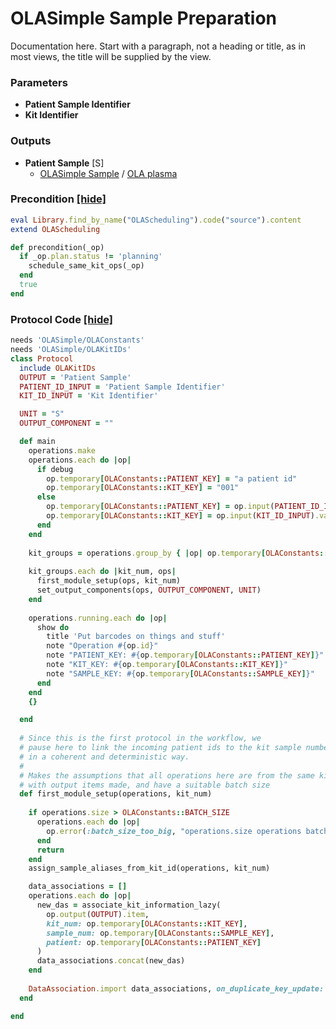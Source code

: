 # OLASimple Sample Preparation

Documentation here. Start with a paragraph, not a heading or title, as in most views, the title will be supplied by the view.


### Parameters

- **Patient Sample Identifier** 
- **Kit Identifier** 

### Outputs


- **Patient Sample** [S]  
  - <a href='#' onclick='easy_select("Sample Types", "OLASimple Sample")'>OLASimple Sample</a> / <a href='#' onclick='easy_select("Containers", "OLA plasma")'>OLA plasma</a>

### Precondition <a href='#' id='precondition'>[hide]</a>
```ruby
eval Library.find_by_name("OLAScheduling").code("source").content
extend OLAScheduling

def precondition(_op)
  if _op.plan.status != 'planning'
    schedule_same_kit_ops(_op)
  end
  true
end
```

### Protocol Code <a href='#' id='protocol'>[hide]</a>
```ruby
needs 'OLASimple/OLAConstants'
needs 'OLASimple/OLAKitIDs'
class Protocol
  include OLAKitIDs
  OUTPUT = 'Patient Sample'
  PATIENT_ID_INPUT = 'Patient Sample Identifier'
  KIT_ID_INPUT = 'Kit Identifier'

  UNIT = "S"
  OUTPUT_COMPONENT = ""

  def main
    operations.make
    operations.each do |op|
      if debug
        op.temporary[OLAConstants::PATIENT_KEY] = "a patient id"
        op.temporary[OLAConstants::KIT_KEY] = "001"
      else
        op.temporary[OLAConstants::PATIENT_KEY] = op.input(PATIENT_ID_INPUT).value
        op.temporary[OLAConstants::KIT_KEY] = op.input(KIT_ID_INPUT).value
      end
    end
    
    kit_groups = operations.group_by { |op| op.temporary[OLAConstants::KIT_KEY] }
    
    kit_groups.each do |kit_num, ops|
      first_module_setup(ops, kit_num)
      set_output_components(ops, OUTPUT_COMPONENT, UNIT)
    end
    
    operations.running.each do |op|
      show do
        title 'Put barcodes on things and stuff'
        note "Operation #{op.id}"
        note "PATIENT_KEY: #{op.temporary[OLAConstants::PATIENT_KEY]}"
        note "KIT_KEY: #{op.temporary[OLAConstants::KIT_KEY]}"
        note "SAMPLE_KEY: #{op.temporary[OLAConstants::SAMPLE_KEY]}"
      end
    end
    {}

  end
  
  # Since this is the first protocol in the workflow, we
  # pause here to link the incoming patient ids to the kit sample numbers
  # in a coherent and deterministic way.
  #
  # Makes the assumptions that all operations here are from the same kit
  # with output items made, and have a suitable batch size
  def first_module_setup(operations, kit_num)
      
    if operations.size > OLAConstants::BATCH_SIZE
      operations.each do |op|
        op.error(:batch_size_too_big, "operations.size operations batched with #{kit_num}, but max batch size is #{BATCH_SIZE}.")
      end
      return
    end
    assign_sample_aliases_from_kit_id(operations, kit_num)

    data_associations = []
    operations.each do |op|
      new_das = associate_kit_information_lazy(
        op.output(OUTPUT).item,
        kit_num: op.temporary[OLAConstants::KIT_KEY], 
        sample_num: op.temporary[OLAConstants::SAMPLE_KEY], 
        patient: op.temporary[OLAConstants::PATIENT_KEY]
      )
      data_associations.concat(new_das)
    end
    
    DataAssociation.import data_associations, on_duplicate_key_update: [:object]
  end

end

```
